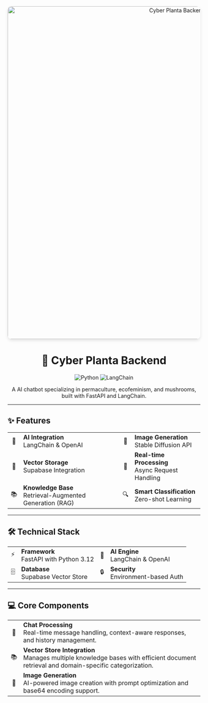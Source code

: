 <div align="center">
  <img width="871" alt="Cyber Planta Backend" src="https://github.com/user-attachments/assets/9898c4a7-5247-4d52-9a3a-57a527bb89c7" style="border-radius: 10px; box-shadow: 0 4px 8px rgba(0,0,0,0.1);">

  <h1>🌿 Cyber Planta Backend</h1>
  
  <p>
    <img src="https://img.shields.io/badge/Python-3.12-3776AB?style=for-the-badge&logo=python" alt="Python">
    <img src="https://img.shields.io/badge/LangChain-0.0.340-gold?style=for-the-badge" alt="LangChain">
  </p>
</div>

<div align="center">
  <p>A AI chatbot specializing in permaculture, ecofeminism, and mushrooms, built with FastAPI and LangChain.</p>
</div>

---

## ✨ Features

<div align="center">
  <table>
    <tr>
      <td align="center">🤖</td>
      <td><strong>AI Integration</strong><br/>LangChain & OpenAI</td>
      <td align="center">🎨</td>
      <td><strong>Image Generation</strong><br/>Stable Diffusion API</td>
    </tr>
    <tr>
      <td align="center">💾</td>
      <td><strong>Vector Storage</strong><br/>Supabase Integration</td>
      <td align="center">🔄</td>
      <td><strong>Real-time Processing</strong><br/>Async Request Handling</td>
    </tr>
    <tr>
      <td align="center">📚</td>
      <td><strong>Knowledge Base</strong><br/>Retrieval-Augmented Generation (RAG)</td>
      <td align="center">🔍</td>
      <td><strong>Smart Classification</strong><br/>Zero-shot Learning</td>
    </tr>
  </table>
</div>

---

## 🛠️ Technical Stack

<div align="center">
  <table>
    <tr>
      <td align="center">⚡</td>
      <td><strong>Framework</strong><br/>FastAPI with Python 3.12</td>
      <td align="center">🧠</td>
      <td><strong>AI Engine</strong><br/>LangChain & OpenAI</td>
    </tr>
    <tr>
      <td align="center">🗄️</td>
      <td><strong>Database</strong><br/>Supabase Vector Store</td>
      <td align="center">🔒</td>
      <td><strong>Security</strong><br/>Environment-based Auth</td>
    </tr>
  </table>
</div>

---

## 💻 Core Components

<div align="center">
  <table>
    <tr>
      <td align="center">💬</td>
      <td><strong>Chat Processing</strong><br/>Real-time message handling, context-aware responses, and history management.</td>
    </tr>
    <tr>
      <td align="center">📚</td>
      <td><strong>Vector Store Integration</strong><br/>Manages multiple knowledge bases with efficient document retrieval and domain-specific categorization.</td>
    </tr>
    <tr>
      <td align="center">🎨</td>
      <td><strong>Image Generation</strong><br/>AI-powered image creation with prompt optimization and base64 encoding support.</td>
    </tr>
  </table>
</div>


